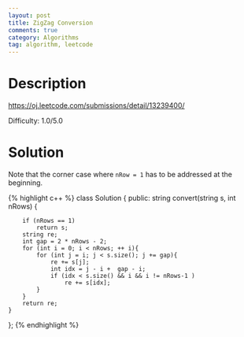 ```yaml
---
layout: post
title: ZigZag Conversion
comments: true
category: Algorithms
tag: algorithm, leetcode
---
```


# Description

https://oj.leetcode.com/submissions/detail/13239400/

Difficulty: 1.0/5.0

# Solution

Note that the corner case where ``nRow = 1`` has to be addressed at the beginning.

{% highlight c++ %}
class Solution {
public:
 	string convert(string s, int nRows) {

 		if (nRows == 1)
 		    return s;
 		string re; 		    
		int gap = 2 * nRows - 2;
 		for (int i = 0; i < nRows; ++ i){
			for (int j = i; j < s.size(); j += gap){
 				re += s[j];
 				int idx = j - i +  gap - i;
 				if (idx < s.size() && i && i != nRows-1 )
 	 				re += s[idx];
			}
 		}
 		return re;
 	}

};
{% endhighlight %}